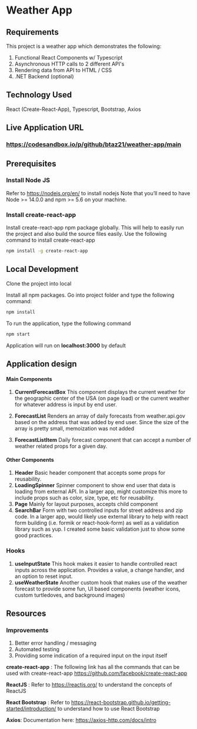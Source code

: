 # Weather App

## Requirements

This project is a weather app which demonstrates the following:

1. Functional React Components w/ Typescript
2. Asynchronous HTTP calls to 2 different API's
3. Rendering data from API to HTML / CSS
4. .NET Backend (optional)

## Technology Used

React (Create-React-App), Typescript, Bootstrap, Axios

## Live Application URL

### https://codesandbox.io/p/github/btaz21/weather-app/main

## Prerequisites

### Install Node JS

Refer to https://nodejs.org/en/ to install nodejs
Note that you’ll need to have Node >= 14.0.0 and npm >= 5.6 on your machine.

### Install create-react-app

Install create-react-app npm package globally. This will help to easily run the project and also build the source files easily. Use the following command to install create-react-app

```bash
npm install -g create-react-app
```

## Local Development

Clone the project into local

Install all npm packages. Go into project folder and type the following command:

```bash
npm install
```

To run the application, type the following command

```bash
npm start
```

Application will run on **localhost:3000** by default

## Application design

#### Main Components

1. **CurrentForecastBox** This component displays the current weather for the geographic center of the USA (on page load) or the current weather for whatever address is input by end user.

2. **ForecastList** Renders an array of daily forecasts from weather.api.gov based on the address that was added by end user. Since the size of the array is pretty small, memoization was not added

3. **ForecastListItem** Daily forecast component that can accept a number of weather related props for a given day.

#### Other Components

1. **Header** Basic header component that accepts some props for reusability.
2. **LoadingSpinner** Spinner component to show end user that data is loading from external API. In a larger app, might customize this more to include props such as color, size, type, etc for reusability.
3. **Page** Mainly for layout purposes, accepts child component
4. **SearchBar** Form with two controlled inputs for street address and zip code. In a larger app, would likely use external library to help with react form building (i.e. formik or react-hook-form) as well as a validation library such as yup. I created some basic validation just to show some good practices.

### Hooks

1. **useInputState** This hook makes it easier to handle controlled react inputs across the application. Provides a value, a change handler, and an option to reset input.
2. **useWeatherState** Another custom hook that makes use of the weather forecast to provide some fun, UI based components (weather icons, custom turtledoves, and background images)

## Resources

### Improvements

1. Better error handling / messaging
2. Automated testing
3. Providing some indication of a required input on the input itself

**create-react-app** : The following link has all the commands that can be used with create-react-app
https://github.com/facebook/create-react-app

**ReactJS** : Refer to https://reactjs.org/ to understand the concepts of ReactJS

**React Bootstrap** : Refer to https://react-bootstrap.github.io/getting-started/introduction/ to understand how to use React Bootstrap

**Axios**: Documentation here: https://axios-http.com/docs/intro
